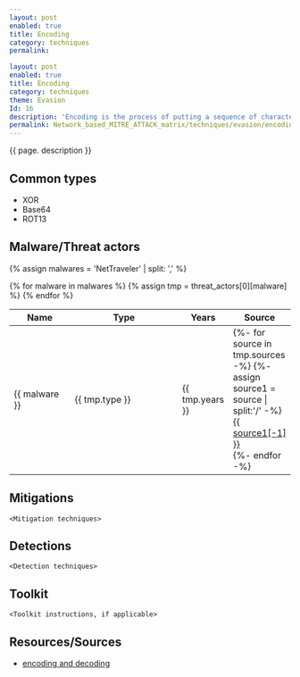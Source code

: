 ```yaml
---
layout: post
enabled: true
title: Encoding
category: techniques
permalink: 

layout: post
enabled: true
title: Encoding
category: techniques
theme: Evasion
Id: 16
description: 'Encoding is the process of putting a sequence of characters (letters, numbers, punctuation, and certain symbols) into a specialized format for efficient transmission or storage. Attackers may use encoding to obfuscate the data being transferred to thwart security controls from reading/interpreting the data in transit.'
permalink: Network_based_MITRE_ATTACK_matrix/techniques/evasion/encoding
---
```

{{ page. description }}


## Common types

* XOR
* Base64
* ROT13

## Malware/Threat actors

{% assign malwares = 'NetTraveler' | split: ',' %}

<div class="threat-actor-table">
<table>
    <colgroup>
        <col width="30%" />
        <col width="70%" />
    </colgroup>
    <thead>
        <tr class="header">
            <th>Name</th>
            <th>Type</th>
            <th>Years</th>
            <th>Source</th>
        </tr>
    </thead>
    <tbody>
        {% for malware in malwares %}
        <tr>
        {% assign tmp = threat_actors[0][malware] %}
            <td markdown="span">{{ malware }}</td>
            <td markdown="span">{{ tmp.type }}</td>
            <td markdown="span">{{ tmp.years }}</td>
            <td markdown="span">
                {%- for source in tmp.sources -%}
                    {%- assign source1 = source | split:'/' -%}
                    <a href="{{ source }}">{{ source1[-1] }}</a><br>
                {%- endfor -%}
            </td>
        </tr>
        {% endfor %}
    </tbody>
</table>
</div>

## Mitigations

`<Mitigation techniques>`

## Detections

`<Detection techniques>`

## Toolkit

`<Toolkit instructions, if applicable>`

## Resources/Sources

* [encoding and decoding](https://searchnetworking.techtarget.com/definition/encoding-and-decoding)
